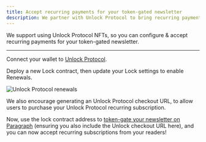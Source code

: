 ```yaml
---
title: Accept recurring payments for your token-gated newsletter
description: We partner with Unlock Protocol to bring recurring payments to your newsletter.
---
```


We support using Unlock Protocol NFTs, so you can configure & accept recurring payments for your token-gated newsletter.

---

Connect your wallet to [Unlock Protocol](https://unlock-protocol.com).

Deploy a new Lock contract, then update your Lock settings to enable Renewals.

![Unlock Protocol renewals](/img/unlock_renewals.png)

We also encourage generating an Unlock Protocol checkout URL, to allow users to purchase your Unlock Protocol recurring subscription.

Now, use the lock contract address to [token-gate your newsletter on Paragraph](/docs/token-gated-content) (ensuring you also include the Unlock checkout URL here), and you can now accept recurring subscriptions from your readers!
